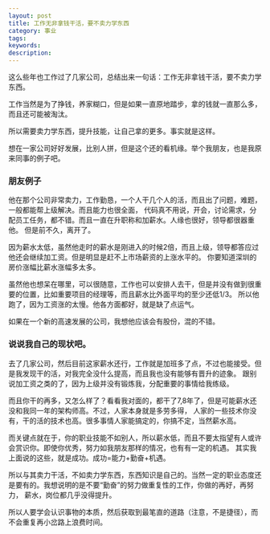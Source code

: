 ```yaml
---
layout: post
title: 工作无非拿钱干活，要不卖力学东西
category: 事业
tags: 
keywords: 
description: 
---
```



这么些年也工作过了几家公司，总结出来一句话：工作无非拿钱干活，要不卖力学东西。

工作当然是为了挣钱，养家糊口，但是如果一直原地踏步，拿的钱就一直那么多，而且还可能被淘汰。

所以需要卖力学东西，提升技能，让自己拿的更多。事实就是这样。

想在一家公司好好发展，比别人拼，但是这个还的看机缘。举个我朋友，也是我原来同事的例子吧。

### 朋友例子

他在那个公司非常卖力，工作勤恳，一个人干几个人的活，而且出了问题，难题，一般都能帮上级解决。而且能力也很全面，
代码真不用说，开会，讨论需求，分配员工任务，都不错。而且一直在升职称和加薪水。人缘也很好，领导都很器重他。
但是前不久，离开了。

因为薪水太低，虽然他走时的薪水是刚进入的时候2倍，而且上级，领导都答应过他还会继续加工资。但是明显是赶不上市场薪资的上涨水平的。
你要知道深圳的房价涨幅比薪水涨幅多太多。

虽然他也想呆在哪里，可以很随意，工作也可以安排人去干，但是并没有做到很重要的位置，比如重要项目的经理等，而且薪水比外面平均的至少还低1/3。
所以他跑了，因为工资涨的太慢。他各方面都好，就是缺了点运气。

如果在一个新的高速发展的公司，我想他应该会有股份，混的不错。

### 说说我自己的现状吧。

去了几家公司，然后目前这家薪水还行，工作就是加班多了点，不过也能接受。但是我发现干的活，对我完全没什么提高，而且我也没有能够有晋升的迹象。
跟别说加工资之类的了，因为上级并没有锻炼我，分配重要的事情给我练级。

而且你干的再多，又怎么样了？看看我对面的，都干了7,8年了，但是可能薪水还没和我同一年的架构师高。不过，人家本身就是多劳多得，
人家的一些技术你没有，干的活的技术也高。很多事情人家能搞定的，你搞不定，当然薪水高。

而关键点就在于，你的职业技能不如别人，所以薪水低，而且不要太指望有人或许会赏识你。即使你优秀，努力如我朋友那样的情况，也有有一定的机遇。
其实我上面说的这些，就是成功。成功=能力+勤奋+机遇。

所以与其卖力干活，不如卖力学东西，东西知识是自己的。当然一定的职业态度还是要有的。我想说明的是不要“勤奋”的努力做重复性的工作，你做的再好，再努力，
薪水，岗位都几乎没得提升。

所以人要学会认识事物的本质，然后获取到最笔直的道路（注意，不是捷径），而不会重复再小岔路上浪费时间。




